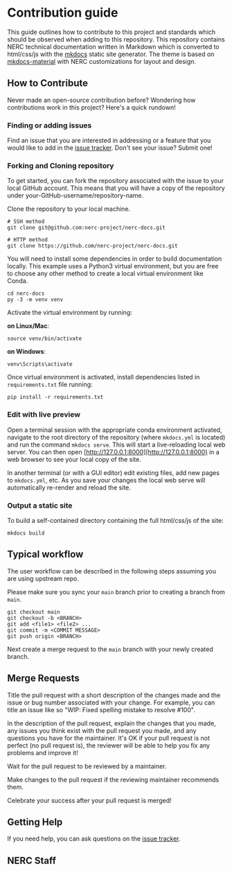# Contribution guide

This guide outlines how to contribute to this project and standards which should be observed when adding to this repository. This repository contains NERC technical documentation written in Markdown which is converted to html/css/js with the [mkdocs](http://www.mkdocs.org) static site generator. The theme is based on [mkdocs-material](https://github.com/squidfunk/mkdocs-material) with NERC customizations for layout and design.

## How to Contribute
Never made an open-source contribution before? Wondering how contributions work in this project? Here's a quick rundown!

### Finding or adding issues

Find an issue that you are interested in addressing or a feature that you would like to add in the [issue tracker](https://github.com/nerc-project/nerc-docs/issues). Don't see your issue? Submit one!

### Forking and Cloning repository

To get started, you can fork the repository associated with the issue to your local GitHub account. This means that you will have a copy of the repository under your-GitHub-username/repository-name.

Clone the repository to your local machine.
```
# SSH method
git clone git@github.com:nerc-project/nerc-docs.git

# HTTP method
git clone https://github.com/nerc-project/nerc-docs.git
```

You will need to install some dependencies in order to build documentation locally. This example uses a Python3 virtual environment, but you are free to choose any other method to create a local virtual environment like Conda.
```
cd nerc-docs
py -3 -m venv venv
```
Activate the virtual environment by running:

  **on Linux/Mac**:

    source venv/bin/activate

  **on Windows**:

    venv\Scripts\activate

Once virtual environment is activated, install dependencies listed in `requirements.txt` file running:
```
pip install -r requirements.txt
```

### Edit with live preview

Open a terminal session with the appropriate conda environment activated, navigate to the root directory of the repository (where `mkdocs.yml` is located) and run the command `mkdocs serve`. This will start a live-reloading local web server. You can then open [http://127.0.0.1:8000](http://127.0.0.1:8000) in a web browser to see your local copy of the site.

In another terminal (or with a GUI editor) edit existing files, add new pages to `mkdocs.yml`, etc. As you save your changes the local web serve will automatically re-render and reload the site.

### Output a static site

To build a self-contained directory containing the full html/css/js of the site:
```
mkdocs build
```

## Typical workflow

The user workflow can be described in the following steps assuming you are using upstream repo.

Please make sure you sync your `main` branch prior to creating a branch from `main`.
```
git checkout main
git checkout -b <BRANCH>
git add <file1> <file2> ...
git commit -m <COMMIT MESSAGE>
git push origin <BRANCH>
```

Next create a merge request to the `main` branch with your newly created branch.

## Merge Requests
Title the pull request with a short description of the changes made and the issue or bug number associated with your change. For example, you can title an issue like so "WIP: Fixed spelling mistake to resolve #100".

In the description of the pull request, explain the changes that you made, any issues you think exist with the pull request you made, and any questions you have for the maintainer. It's OK if your pull request is not perfect (no pull request is), the reviewer will be able to help you fix any problems and improve it!

Wait for the pull request to be reviewed by a maintainer.

Make changes to the pull request if the reviewing maintainer recommends them.

Celebrate your success after your pull request is merged!

## Getting Help
If you need help, you can ask questions on the [issue tracker](https://github.com/nerc-project/nerc-docs/issues).

## NERC Staff
